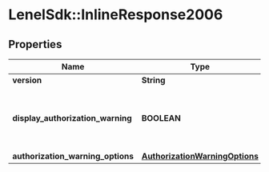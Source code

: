 # LenelSdk::InlineResponse2006

## Properties
Name | Type | Description | Notes
------------ | ------------- | ------------- | -------------
**version** | **String** |  | [optional] 
**display_authorization_warning** | **BOOLEAN** | Indicates if the client should display the authorization warning. | [optional] 
**authorization_warning_options** | [**AuthorizationWarningOptions**](AuthorizationWarningOptions.md) |  | [optional] 

